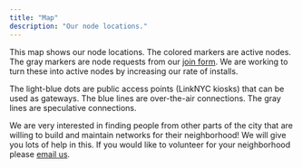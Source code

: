```yaml
---
title: "Map"
description: "Our node locations."
---
```


This map shows our node locations. The colored markers are active nodes. The gray markers are node requests from our [join form](/join). We are working to turn these into active nodes by increasing our rate of installs.

The light-blue dots are public access points (LinkNYC kiosks) that can be used as gateways. The blue lines are over-the-air connections. The gray lines are speculative connections.

We are very interested in finding people from other parts of the city that are willing to build and maintain networks for their neighborhood! We will give you lots of help in this. If you would like to volunteer for your neighborhood please [email us](mailto:contact@nycmesh.net).
